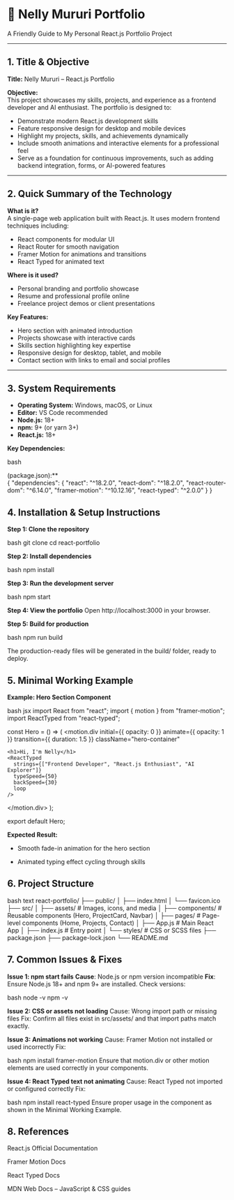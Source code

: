 # 📘 Nelly Mururi Portfolio

A Friendly Guide to My Personal React.js Portfolio Project

---

## 1. Title & Objective

**Title:** Nelly Mururi – React.js Portfolio  

**Objective:**  
This project showcases my skills, projects, and experience as a frontend developer and AI enthusiast. The portfolio is designed to:  

- Demonstrate modern React.js development skills  
- Feature responsive design for desktop and mobile devices  
- Highlight my projects, skills, and achievements dynamically  
- Include smooth animations and interactive elements for a professional feel  
- Serve as a foundation for continuous improvements, such as adding backend integration, forms, or AI-powered features  

---

## 2. Quick Summary of the Technology

**What is it?**  
A single-page web application built with React.js. It uses modern frontend techniques including:  

- React components for modular UI  
- React Router for smooth navigation  
- Framer Motion for animations and transitions  
- React Typed for animated text  

**Where is it used?**  

- Personal branding and portfolio showcase  
- Resume and professional profile online  
- Freelance project demos or client presentations  

**Key Features:**  

- Hero section with animated introduction  
- Projects showcase with interactive cards  
- Skills section highlighting key expertise  
- Responsive design for desktop, tablet, and mobile  
- Contact section with links to email and social profiles  

---

## 3. System Requirements

- **Operating System:** Windows, macOS, or Linux  
- **Editor:** VS Code recommended  
- **Node.js:** 18+  
- **npm:** 9+ (or yarn 3+)  
- **React.js:** 18+  

**Key Dependencies:**

bash

(package.json):**  
{
  "dependencies": {
    "react": "^18.2.0",
    "react-dom": "^18.2.0",
    "react-router-dom": "^6.14.0",
    "framer-motion": "^10.12.16",
    "react-typed": "^2.0.0"
  }
}


## 4. Installation & Setup Instructions
**Step 1: Clone the repository**

bash
git clone <your-repo-url>
cd react-portfolio

**Step 2: Install dependencies**

bash
npm install

**Step 3: Run the development server**

bash
npm start

**Step 4: View the portfolio**
Open http://localhost:3000 in your browser.

**Step 5: Build for production**

bash
npm run build

The production-ready files will be generated in the build/ folder, ready to deploy.

## 5. Minimal Working Example
**Example: Hero Section Component**

bash
jsx
import React from "react";
import { motion } from "framer-motion";
import ReactTyped from "react-typed";

const Hero = () => (
  <motion.div
    initial={{ opacity: 0 }}
    animate={{ opacity: 1 }}
    transition={{ duration: 1.5 }}
    className="hero-container"
  >
    <h1>Hi, I'm Nelly</h1>
    <ReactTyped
      strings={["Frontend Developer", "React.js Enthusiast", "AI Explorer"]}
      typeSpeed={50}
      backSpeed={30}
      loop
    />
  </motion.div>
);

export default Hero;

**Expected Result:**

- Smooth fade-in animation for the hero section

- Animated typing effect cycling through skills

## 6. Project Structure
bash
text
react-portfolio/
├── public/
│   ├── index.html
│   └── favicon.ico
├── src/
│   ├── assets/            # Images, icons, and media
│   ├── components/        # Reusable components (Hero, ProjectCard, Navbar)
│   ├── pages/             # Page-level components (Home, Projects, Contact)
│   ├── App.js             # Main React App
│   ├── index.js           # Entry point
│   └── styles/            # CSS or SCSS files
├── package.json
├── package-lock.json
└── README.md


## 7. Common Issues & Fixes
**Issue 1: npm start fails**
**Cause**: Node.js or npm version incompatible
**Fix**: Ensure Node.js 18+ and npm 9+ are installed. Check versions:

bash
node -v
npm -v

**Issue 2: CSS or assets not loading**
Cause: Wrong import path or missing files
Fix: Confirm all files exist in src/assets/ and that import paths match exactly.

**Issue 3: Animations not working**
Cause: Framer Motion not installed or used incorrectly
Fix:

bash
npm install framer-motion
Ensure that motion.div or other motion elements are used correctly in your components.

**Issue 4: React Typed text not animating**
Cause: React Typed not imported or configured correctly
Fix:

bash
npm install react-typed
Ensure proper usage in the component as shown in the Minimal Working Example.

## 8. References

React.js Official Documentation

Framer Motion Docs

React Typed Docs

MDN Web Docs – JavaScript & CSS guides
